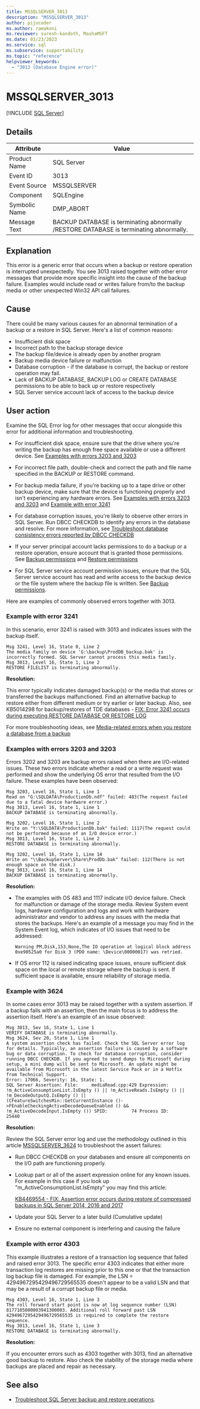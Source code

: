 ```yaml
---
title: MSSQLSERVER_3013
description: "MSSQLSERVER_3013"
author: pijocoder
ms.author: ramakoni
ms.reviewer: suresh-kandoth, MashaMSFT
ms.date: 03/23/2023
ms.service: sql
ms.subservice: supportability
ms.topic: "reference"
helpviewer_keywords:
  - "3013 (Database Engine error)"
---
```


# MSSQLSERVER_3013

[!INCLUDE [SQL Server](../../includes/applies-to-version/sqlserver.md)]

## Details

| Attribute | Value |
| --- | --- |
| Product Name | SQL Server |
| Event ID | 3013 |
| Event Source | MSSQLSERVER |
| Component | SQLEngine |
| Symbolic Name | DMP_ABORT |
| Message Text | BACKUP DATABASE is terminating abnormally /RESTORE DATABASE is terminating abnormally. |

## Explanation

This error is a generic error that occurs when a backup or restore operation is interrupted unexpectedly. You see 3013 raised together with other error messages that provide more specific insight into the cause of the backup failure. Examples would include read or writes failure from/to the backup media or other unexpected Win32 API call failures. 


## Cause

There could be many various causes for an abnormal termination of a backup or a restore in SQL Server. Here's a list of common reasons:

- Insufficient disk space
- Incorrect path to the backup storage device
- The backup file/device is already open by another program
- Backup media device failure or malfunction
- Database corruption - if the database is corrupt, the backup or restore operation may fail.
- Lack of BACKUP DATABASE, BACKUP LOG or CREATE DATABASE permissions to be able to back up or restore respectively
- SQL Server service account lack of access to the backup device

## User action


Examine the SQL Error log for other messages that occur alongside this error for additional information and troubleshooting.  


- For insufficient disk space, ensure sure that the drive where you're writing the backup has enough free space available or use a different device. See [Examples with errors 3203 and 3203](#examples-with-errors-3203-and-3203)

- For incorrect file path, double-check and correct the path and file name specified in the BACKUP or RESTORE command. 

- For backup media failure, if you're backing up to a tape drive or other backup device, make sure that the device is functioning properly and isn't experiencing any hardware errors. See [Examples with errors 3203 and 3203](#examples-with-errors-3203-and-3203) and [Example with error 3241](#example-with-error-3241)

- For database corruption issues, you're likely to observe other errors in SQL Server. Run DBCC CHECKDB to identify any errors in the database and resolve. For more information, see [Troubleshoot database consistency errors reported by DBCC CHECKDB](/troubleshoot/sql/database-engine/database-file-operations/troubleshoot-dbcc-checkdb-errors)

- If your server principal account lacks permissions to do a backup or a restore operation, ensure account that is granted those permissions. See [Backup permissions](../../t-sql/statements/backup-transact-sql.md#permissions) and [Restore permissions](../../t-sql/statements/restore-statements-transact-sql.md#permissions)

- For SQL Server service account permission issues, ensure that the SQL Server service account has read and write access to the backup device or the file system where the backup file is written. See [Backup permissions](../../t-sql/statements/backup-transact-sql.md#permissions). 


Here are examples of commonly observed errors together with 3013.

### Example with error 3241

In this scenario, error 3241 is raised with 3013 and indicates issues with the backup itself.

  ```output
  Msg 3241, Level 16, State 0, Line 2
  The media family on device 'G:\backup\ProdDB_backup.bak' is incorrectly formed. SQL Server cannot process this media family.
  Msg 3013, Level 16, State 1, Line 2
  RESTORE FILELIST is terminating abnormally.
  ```

**Resolution:**

This error typically indicates damaged backup(s) or the media that stores or transferred the backups malfunctioned. Find an alternative backup to restore either from different medium or try earlier or later backup.
Also, see KB5014298 for backup/restores of TDE databases - [FIX: Error 3241 occurs during executing RESTORE DATABASE OR RESTORE LOG](https://support.microsoft.com/topic/kb5014298-fix-error-3241-occurs-during-executing-restore-database-or-restore-log-8b6649d4-5de0-4105-96ac-85d4eaa4d00a)

For more troubleshooting ideas, see [Media-related errors when you restore a database from a backup](/troubleshoot/sql/database-engine/backup-restore/backup-restore-operations#media-related-errors-when-you-restore-a-database-from-a-backup)

### Examples with errors 3203 and 3203

Errors 3202 and 3203 are backup errors raised when there are I/O-related issues. These two errors indicate whether a read or a write request was performed and show the underlying OS error that resulted from the I/O failure. These examples have been observed:

  ```output
  Msg 3203, Level 16, State 1, Line 1
  Read on "G:\SQLDATA\ProductionDb.ndf" failed: 483(The request failed due to a fatal device hardware error.)
  Msg 3013, Level 16, State 1, Line 1
  BACKUP DATABASE is terminating abnormally.
  ```

  ```output
  Msg 3202, Level 16, State 1, Line 2
  Write on "Y:\SQLDATA\ProductionDb.bak" failed: 1117(The request could not be performed because of an I/O device error.)
  Msg 3013, Level 16, State 1, Line 2
  RESTORE DATABASE is terminating abnormally.
  ```

  ```output
  Msg 3202, Level 16, State 1, Line 14
  Write on "\\BackupServer\Share\ProdDb.bak" failed: 112(There is not enough space on the disk.)
  Msg 3013, Level 16, State 1, Line 14
  BACKUP DATABASE is terminating abnormally.
  ```

**Resolution:**

- The examples with OS 483 and 1117 indicate I/O device failure. Check for malfunction or damage of the storage media. Review System event logs, hardware configuration and logs and work with hardware administrator and vendor to address any issues with the media that stores the backups. Here's an example of a message you may find in the System Event log, which indicates of I/O issues that need to be addressed:

  ```
  Warning PM,Disk,153,None,The IO operation at logical block address 0xe90525a0 for Disk 3 (PDO name: \Device\00000017) was retried.
  ```

- If OS error 112 is raised indicating space issues, ensure sufficient disk space on the local or remote storage where the backup is sent. If sufficient space is available, ensure reliability of storage media.

### Example with 3624

In some cases error 3013 may be raised together with a system assertion. If a backup fails with an assertion, then the main focus is to address the assertion itself. Here's an example of an issue observed:

```output
Msg 3013, Sev 16, State 1, Line 1
VERIFY DATABASE is terminating abnormally.
Msg 3624, Sev 20, State 1, Line 1
A system assertion check has failed. Check the SQL Server error log for details. Typically, an assertion failure is caused by a software bug or data corruption. To check for database corruption, consider running DBCC CHECKDB. If you agreed to send dumps to Microsoft during setup, a mini dump will be sent to Microsoft. An update might be available from Microsoft in the latest Service Pack or in a Hotfix from Technical Support.
Error: 17066, Severity: 16, State: 1.
SQL Server Assertion: File:     mediaRead.cpp:429 Expression:     !m_ActiveConsumptionList.IsEmpty () || !m_ActiveReads.IsEmpty () || !m_DecodeOutputQ.IsEmpty () || (CFeatureSwitchesMin::GetCurrentInstance ()->FEnableCheckingActiveDecodeQueueEnabled () && !m_ActiveDecodeInput.IsEmpty ()) SPID:         74 Process ID:     25440
```

**Resolution:**

Review the SQL Server error log and use the methodology outlined in this article [MSSQLSERVER_3624](mssqlserver-3624-database-engine-error.md) to troubleshoot the assert failures:

- Run DBCC CHECKDB on your databases and ensure all components on the I/O path are functioning properly.
- Lookup part or all of the assert expression online for any known issues. For example in this case if you look up "m_ActiveConsumptionList.IsEmpty" you may find this article:

  [KB4469554 - FIX: Assertion error occurs during restore of compressed backups in SQL Server 2014, 2016 and 2017](https://prod.support.services.microsoft.com/topic/kb4469554-fix-assertion-error-occurs-during-restore-of-compressed-backups-in-sql-server-2014-2016-and-2017-37cb5d08-d697-c3e4-a598-cb797425615c)

- Update your SQL Server to a later build (Cumulative update)
- Ensure no external component is interfering and causing the failure

### Example with error 4303

This example illustrates a restore of a transaction log sequence that failed and raised error 3013. The specific error 4303 indicates that either more transaction log restores are missing prior to this one or that the transaction log backup file is damaged. For example, the LSN = 4294967295429496729565535 doesn't appear to be a valid LSN and that may be a result of a corrupt backup file or media.

```output
Msg 4303, Level 16, State 1, Line 3
The roll forward start point is now at log sequence number (LSN) 8177105000003941300003. Additional roll forward past LSN 4294967295429496729565535 is required to complete the restore sequence.
Msg 3013, Level 16, State 1, Line 3
RESTORE DATABASE is terminating abnormally.
```

**Resolution:**

If you encounter errors such as 4303 together with 3013, find an alternative good backup to restore. Also check the stability of the storage media where backups are placed and repair as necessary.


## See also

- [Troubleshoot SQL Server backup and restore operations](/troubleshoot/sql/database-engine/backup-restore/backup-restore-operations).
